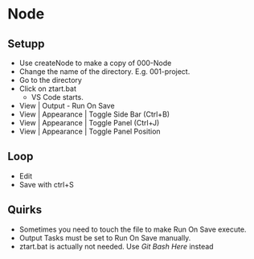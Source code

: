 # Node

## Setupp

* Use createNode to make a copy of 000-Node
* Change the name of the directory. E.g. 001-project.
* Go to the directory
* Click on ztart.bat
  * VS Code starts.
* View | Output - Run On Save
* View | Appearance | Toggle Side Bar (Ctrl+B)
* View | Appearance | Toggle Panel (Ctrl+J)
* View | Appearance | Toggle Panel Position

## Loop

* Edit 
* Save with ctrl+S

## Quirks

* Sometimes you need to touch the file to make Run On Save execute.
* Output Tasks must be set to Run On Save manually.
* ztart.bat is actually not needed. Use *Git Bash Here* instead